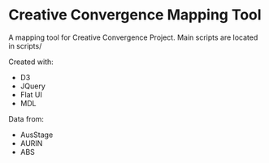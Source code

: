# Creative Convergence Mapping Tool

A mapping tool for Creative Convergence Project.
Main scripts are located in scripts/

Created with:
 - D3
 - JQuery
 - Flat UI
 - MDL

Data from:
 - AusStage
 - AURIN
 - ABS 